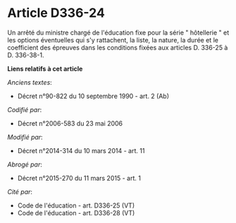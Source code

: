 # Article D336-24

Un arrêté du ministre chargé de l'éducation fixe pour la série " hôtellerie " et les options éventuelles qui s'y rattachent,
la liste, la nature, la durée et le coefficient des épreuves dans les conditions fixées aux articles D. 336-25 à D. 336-38-1.

**Liens relatifs à cet article**

_Anciens textes_:

  - Décret n°90-822 du 10 septembre 1990 - art. 2 (Ab)

_Codifié par_:

  - Décret n°2006-583 du 23 mai 2006

_Modifié par_:

  - Décret n°2014-314 du 10 mars 2014 - art. 11

_Abrogé par_:

  - Décret n°2015-270 du 11 mars 2015 - art. 1

_Cité par_:

  - Code de l'éducation - art. D336-25 (VT)
  - Code de l'éducation - art. D336-28 (VT)
